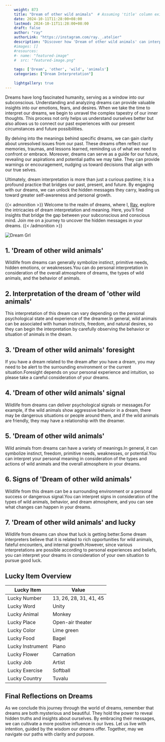 ```yaml
---
    weight: 873
    title: "Dream of other wild animals"  # Assuming 'title' column exists
    date: 2024-10-11T11:28:00+08:00
    lastmod: 2024-10-11T11:28:00+08:00
    draft: false
    author: "ray"
    authorLink: "https://instagram.com/ray._.atelier"
    description: "Discover how 'Dream of other wild animals' can interpret your future and uncover its significant meanings in your life."
    #images: []
    #resources:
    #- name: "featured-image"
    #  src: "featured-image.png"
    
    tags: ['Dream', 'other', 'wild', 'animals']
    categories: ["Dream Interpretation"]
    
    lightgallery: true
---
```

    
Dreams have long fascinated humanity, serving as a window into our subconscious. Understanding and analyzing dreams can provide valuable insights into our emotions, fears, and desires. When we take the time to interpret our dreams, we begin to unravel the complex tapestry of our inner thoughts. This process not only helps us understand ourselves better but also allows us to connect our past experiences with our present circumstances and future possibilities.

By delving into the meanings behind specific dreams, we can gain clarity about unresolved issues from our past. These dreams often reflect our memories, traumas, and lessons learned, reminding us of what we need to confront or embrace. Moreover, dreams can serve as a guide for our future, revealing our aspirations and potential paths we may take. They can provide warnings or encouragement, nudging us toward decisions that align with our true selves.

Ultimately, dream interpretation is more than just a curious pastime; it is a profound practice that bridges our past, present, and future. By engaging with our dreams, we can unlock the hidden messages they carry, leading us toward greater self-awareness and personal growth.

{{< admonition >}}
Welcome to the realm of dreams, where I, [Ray](https://instagram.com/ray._.atelier), explore the intricacies of dream interpretation and meaning. Here, you’ll find insights that bridge the gap between your subconscious and conscious mind. Join me on a journey to uncover the hidden messages in your dreams.
{{< /admonition >}}

![Dream Grl](https://cdn.pixabay.com/photo/2017/11/02/03/35/gothic-2910057_1280.jpg "Dream Grl")

## 1. 'Dream of other wild animals'
Wildlife from dreams can generally symbolize instinct, primitive needs, hidden emotions, or weaknesses.You can do personal interpretation in consideration of the overall atmosphere of dreams, the types of wild animals, and the behavior of animals.

## 2. Interpretation of the dream of 'other wild animals'
This interpretation of this dream can vary depending on the personal psychological state and experience of the dreamer.In general, wild animals can be associated with human instincts, freedom, and natural desires, so they can begin the interpretation by carefully observing the behavior or situation of animals in the dream.

## 3. 'Dream of other wild animals' foresight
If you have a dream related to the dream after you have a dream, you may need to be alert to the surrounding environment or the current situation.Foresight depends on your personal experience and intuition, so please take a careful consideration of your dreams.

## 4. 'Dream of other wild animals' signal
Wildlife from dreams can deliver psychological signals or messages.For example, if the wild animals show aggressive behavior in a dream, there may be dangerous situations or people around them, and if the wild animals are friendly, they may have a relationship with the dreamer.

## 5. 'Dream of other wild animals'
Wild animals from dreams can have a variety of meanings.In general, it can symbolize instinct, freedom, primitive needs, weaknesses, or potential.You can interpret your personal meaning in consideration of the types and actions of wild animals and the overall atmosphere in your dreams.

## 6. Signs of 'Dream of other wild animals'
Wildlife from this dream can be a surrounding environment or a personal success or dangerous signal.You can interpret signs in consideration of the types of wild animals, behavior, and dream atmosphere, and you can see what changes can happen in your dreams.

## 7. 'Dream of other wild animals' and lucky
Wildlife from dreams can show that luck is getting better.Some dream interpreters believe that it is related to rich opportunities for wild animals, fateful encounters, and internal growth.However, since various interpretations are possible according to personal experiences and beliefs, you can interpret your dreams in consideration of your own situation to pursue good luck.

## Lucky Item Overview
| Lucky Item          | Value              |
|---------------|--------------------|
| Lucky Number        | 13, 26, 28, 31, 41, 45  |
| Lucky Word          | Unity |
| Lucky Animal        | Monkey |
| Lucky Place         | Open-air theater     |
| Lucky Color         | Lime green     |
| Lucky Food          | Bagel      |
| Lucky Instrument    | Piano |
| Lucky Flower        | Carnation    |
| Lucky Job           | Artist       |
| Lucky Exercise      | Softball  |
| Lucky Country       | Tuvalu    |


##  Final Reflections on Dreams

As we conclude this journey through the world of dreams, remember that dreams are both mysterious and beautiful. They hold the power to reveal hidden truths and insights about ourselves. By embracing their messages, we can cultivate a more positive influence in our lives. Let us live with intention, guided by the wisdom our dreams offer. Together, may we navigate our paths with clarity and purpose.
